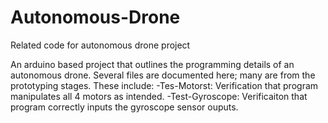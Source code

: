 # Autonomous-Drone
Related code for autonomous drone project

An arduino based project that outlines the programming details of an autonomous drone. 
Several files are documented here; many are from the prototyping stages. These include:
  -Tes-Motorst:
    Verification that program manipulates all 4 motors as intended. 
  -Test-Gyroscope:
    Verificaiton that program correctly inputs the gyroscope sensor ouputs. 
    
